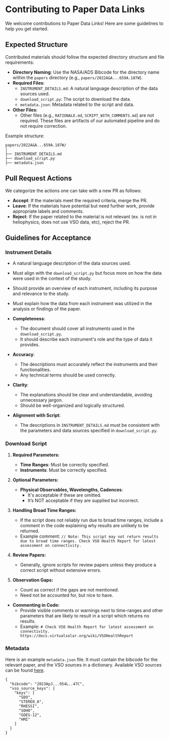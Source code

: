 # Contributing to Paper Data Links

We welcome contributions to Paper Data Links! Here are some guidelines to help you get started.

## Expected Structure

Contributed materials should follow the expected directory structure and file requirements:

- **Directory Naming**: Use the NASA/ADS Bibcode for the directory name within the `papers` directory (e.g., `papers/2022A&A...659A.187W`).
- **Required Files**:
    - `INSTRUMENT_DETAILS.md`: A natural language description of the data sources used.
    - `download_script.py`: The script to download the data.
    - `metadata.json`: Metadata related to the script and data.
- **Other Files**:
    - Other files (e.g., `RATIONALE.md`, `SCRIPT_WITH_COMMENTS.md`) are not required. These files are artifacts of our automated pipeline and do not require correction.

Example structure:
```
papers/2022A&A...659A.187W/  
│  
├── INSTRUMENT_DETAILS.md  
├── download_script.py  
├── metadata.json  
```

## Pull Request Actions

We categorize the actions one can take with a new PR as follows:
- **Accept**: If the materials meet the required criteria, merge the PR.
- **Leave**: If the materials have potential but need further work, provide appropriate labels and comments.
- **Reject**: If the paper related to the material is not relevant (ex. is not in heliophysics, does not use VSO data, etc), reject the PR.


## Guidelines for Acceptance

### Instrument Details

- A natural language description of the data sources used.
- Must align with the `download_script.py` but focus more on how the data were used in the context of the study.
- Should provide an overview of each instrument, including its purpose and relevance to the study.
- Must explain how the data from each instrument was utilized in the analysis or findings of the paper.

- **Completeness**: 
  - The document should cover all instruments used in the `download_script.py`.
  - It should describe each instrument's role and the type of data it provides.

- **Accuracy**: 
  - The descriptions must accurately reflect the instruments and their functionalities.
  - Any technical terms should be used correctly.

- **Clarity**: 
  - The explanations should be clear and understandable, avoiding unnecessary jargon.
  - Should be well-organized and logically structured.

- **Alignment with Script**: 
  - The descriptions in `INSTRUMENT_DETAILS.md` must be consistent with the parameters and data sources specified in `download_script.py`.

### Download Script

1. **Required Parameters:**
    - **Time Ranges**: Must be correctly specified.
    - **Instruments**: Must be correctly specified.

2. **Optional Parameters:**
    - **Physical Observables, Wavelengths, Cadences**:
        - It's acceptable if these are omitted.
        - It’s NOT acceptable if they are supplied but incorrect.

3. **Handling Broad Time Ranges:**
    - If the script does not reliably run due to broad time ranges, include a comment in the code explaining why results are unlikely to be returned.
    - Example comment: `// Note: This script may not return results due to broad time ranges. Check VSO Health Report for latest assessment on connectivity.`

4. **Review Papers:**
    - Generally, ignore scripts for review papers unless they produce a correct script without extensive errors.

5. **Observation Gaps:**
    - Count as correct if the gaps are not mentioned.
    - Need not be accounted for, but nice to have.

- **Commenting in Code:**
    - Provide visible comments or warnings next to time-ranges and other parameters that are likely to result in a script which returns no results.
    - Example: `# Check VSO Health Report for latest assessment on connectivity. https://docs.virtualsolar.org/wiki/VSOHealthReport`

### Metadata
Here is an example `metadata.json` file. It must contain the bibcode for the relevant paper, and the VSO sources in a dictionary. Available VSO sources can be found [here](https://sdac.virtualsolar.org/cgi/show_details?keyword=SOURCE).

```
{
  "bibcode": "2023ApJ...954L..47C",
  "vso_source_keys": {
    "keys": [
      "SDO",
      "STEREO_A",
      "RHESSI",
      "SOHO",
      "GOES-12",
      "HMI"
    ]
  }
}
```
